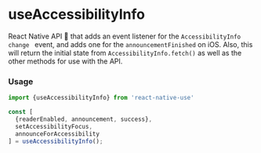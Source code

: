 # useAccessibilityInfo

React Native API 🎣 that adds an event listener for the `AccessibilityInfo` `change ` event, and adds one for the `announcementFinished` on iOS.  Also, this will return the initial state from `AccessibilityInfo.fetch()` as well as the other methods for use with the API.

### Usage

```javascript
import {useAccessibilityInfo} from 'react-native-use'

const [
  {readerEnabled, announcement, success},
  setAccessibilityFocus,
  announceForAccessibility
] = useAccessibilityInfo();
```

